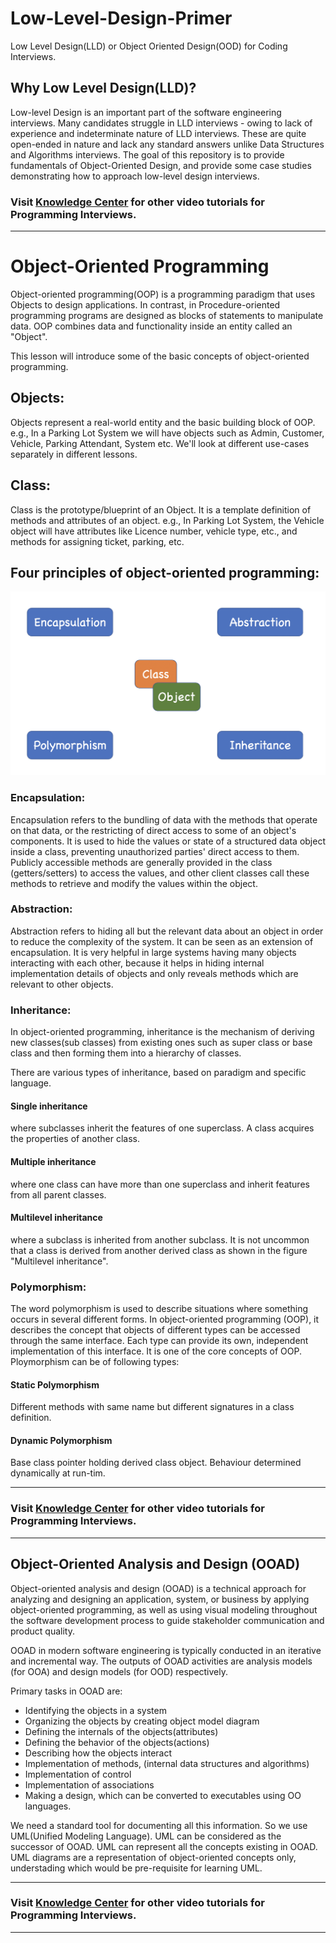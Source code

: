 # Low-Level-Design-Primer
Low Level Design(LLD) or Object Oriented Design(OOD) for Coding Interviews.

## Why Low Level Design(LLD)?
Low-level Design is an important part of the software engineering interviews. Many candidates struggle in LLD interviews - owing to lack of experience and indeterminate nature of LLD interviews. These are quite open-ended in nature and lack any standard answers unlike Data Structures and Algorithms interviews. The goal of this repository is to provide fundamentals of Object-Oriented Design, and provide some case studies demonstrating how to approach low-level design interviews.


### Visit [Knowledge Center](https://www.youtube.com/c/KnowledgeCenter) for other video tutorials for Programming Interviews.

------------------------------------

# Object-Oriented Programming
Object-oriented programming(OOP) is a programming paradigm that uses Objects to design applications. In contrast, in Procedure-oriented programming programs are designed as blocks of statements to manipulate data. OOP combines data and functionality inside an entity called an "Object".

This lesson will introduce some of the basic concepts of object-oriented programming.

## Objects: 
Objects represent a real-world entity and the basic building block of OOP. 
e.g., In a Parking Lot System we will have objects such as Admin, Customer, Vehicle, Parking Attendant, System etc.
We'll look at different use-cases separately in different lessons.

## Class: 
Class is the prototype/blueprint of an Object. It is a template definition of methods and attributes of an object. 
e.g., In Parking Lot System, the Vehicle object will have attributes like Licence number, vehicle type, etc., and methods for assigning ticket, parking, etc.


## Four principles of object-oriented programming:

<img width="700" alt="java 8 and prio java 8  array review example" src="https://github.com/KnowledgeCenterYoutube/Low-Level-Design-Primer/blob/master/images/OOP_basics.png">

### Encapsulation: 
Encapsulation refers to the bundling of data with the methods that operate on that data, or the restricting of direct access to some of an object's components. It is used to hide the values or state of a structured data object inside a class, preventing unauthorized parties' direct access to them. Publicly accessible methods are generally provided in the class (getters/setters) to access the values, and other client classes call these methods to retrieve and modify the values within the object.

### Abstraction: 
Abstraction refers to hiding all but the relevant data about an object in order to reduce the complexity of the system. It can be seen as an extension of encapsulation. It is very helpful in large systems having many objects interacting with each other, because it helps in hiding internal implementation details of objects and only reveals methods which are relevant to other objects.

### Inheritance: 
In object-oriented programming, inheritance is the mechanism of deriving new classes(sub classes) from existing ones such as super class or base class and then forming them into a hierarchy of classes.

There are various types of inheritance, based on paradigm and specific language.
#### Single inheritance
where subclasses inherit the features of one superclass. A class acquires the properties of another class.

#### Multiple inheritance
where one class can have more than one superclass and inherit features from all parent classes.

#### Multilevel inheritance
where a subclass is inherited from another subclass. It is not uncommon that a class is derived from another derived class as shown in the figure "Multilevel inheritance".

### Polymorphism: 
The word polymorphism is used to describe situations where something occurs in several different forms. In object-oriented programming (OOP), it describes the concept that objects of different types can be accessed through the same interface. Each type can provide its own, independent implementation of this interface. It is one of the core concepts of OOP.
Ploymorphism can be of following types:
#### Static Polymorphism
Different methods with same name but different signatures in a class definition.
#### Dynamic Polymorphism
Base class pointer holding derived class object. Behaviour determined dynamically at run-tim.


-------------------------------------------------
### Visit [Knowledge Center](https://www.youtube.com/c/KnowledgeCenter) for other video tutorials for Programming Interviews.
-------------------------------------------------

## Object-Oriented Analysis and Design (OOAD)
Object-oriented analysis and design (OOAD) is a technical approach for analyzing and designing an application, system, or business by applying object-oriented programming, as well as using visual modeling throughout the software development process to guide stakeholder communication and product quality.

OOAD in modern software engineering is typically conducted in an iterative and incremental way. The outputs of OOAD activities are analysis models (for OOA) and design models (for OOD) respectively. 

Primary tasks in OOAD are:
* Identifying the objects in a system
* Organizing the objects by creating object model diagram
* Defining the internals of the objects(attributes)
* Defining the behavior of the objects(actions)
* Describing how the objects interact
* Implementation of methods, (internal data structures and algorithms)
* Implementation of control
* Implementation of associations
* Making a design, which can be converted to executables using OO languages.

We need a standard tool for documenting all this information. So we use UML(Unified Modeling Language). UML can be considered as the successor of OOAD. UML can represent all the concepts existing in OOAD. UML diagrams are a representation of object-oriented concepts only, understading which would be pre-requisite for learning UML.

-------------------------------------------------
### Visit [Knowledge Center](https://www.youtube.com/c/KnowledgeCenter) for other video tutorials for Programming Interviews.
-------------------------------------------------
